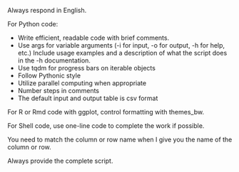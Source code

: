Always respond in English.

For Python code:
- Write efficient, readable code with brief comments.
- Use args for variable arguments (-i for input, -o for output, -h for help, etc.) Include usage examples and a description of what the script does in the -h documentation.
- Use tqdm for progress bars on iterable objects
- Follow Pythonic style
- Utilize parallel computing when appropriate
- Number steps in comments
- The default input and output table is csv format

For R or Rmd code with ggplot, control formatting with themes_bw.

For Shell code, use one-line code to complete the work if possible.

You need to match the column or row name when I give you the name of the column or row.

Always provide the complete script.